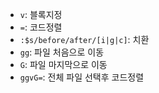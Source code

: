 - `v`: 블록지정
- `=`: 코드정렬
- `:$s/before/after/[i|g|c]`: 치환
- `gg`: 파일 처음으로 이동
- `G`: 파일 마지막으로 이동
- `ggvG=`: 전체 파일 선택후 코드정렬

